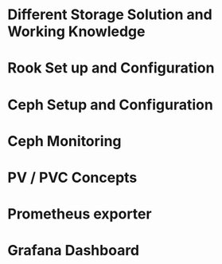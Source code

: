 # Different Storage Solution and Working Knowledge 

# Rook Set up and Configuration 
# Ceph Setup and Configuration 

# Ceph Monitoring 
# PV / PVC Concepts 
# Prometheus exporter 
# Grafana Dashboard 
